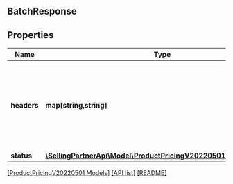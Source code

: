 ## BatchResponse

## Properties

Name | Type | Description | Notes
------------ | ------------- | ------------- | -------------
**headers** | **map[string,string]** | A mapping of additional HTTP headers to send/receive for an individual request within a batch. |
**status** | [**\SellingPartnerApi\Model\ProductPricingV20220501\HttpStatusLine**](HttpStatusLine.md) |  |

[[ProductPricingV20220501 Models]](../) [[API list]](../../Api) [[README]](../../../README.md)
